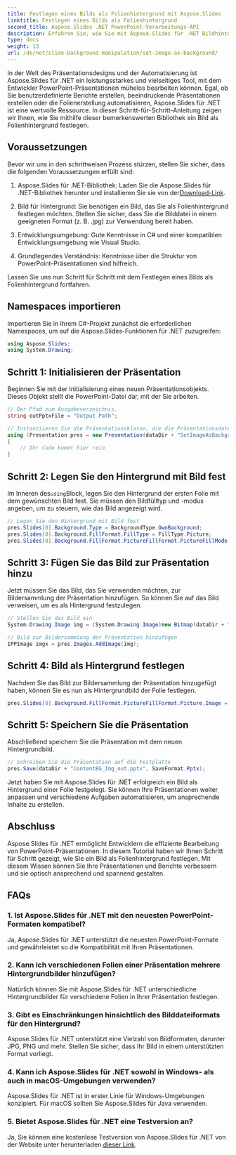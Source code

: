 ```yaml
---
title: Festlegen eines Bilds als Folienhintergrund mit Aspose.Slides
linktitle: Festlegen eines Bilds als Folienhintergrund
second_title: Aspose.Slides .NET PowerPoint-Verarbeitungs-API
description: Erfahren Sie, wie Sie mit Aspose.Slides für .NET Bildhintergründe in PowerPoint festlegen. Verbessern Sie Ihre Präsentationen mit Leichtigkeit.
type: docs
weight: 13
url: /de/net/slide-background-manipulation/set-image-as-background/
---
```


In der Welt des Präsentationsdesigns und der Automatisierung ist Aspose.Slides für .NET ein leistungsstarkes und vielseitiges Tool, mit dem Entwickler PowerPoint-Präsentationen mühelos bearbeiten können. Egal, ob Sie benutzerdefinierte Berichte erstellen, beeindruckende Präsentationen erstellen oder die Folienerstellung automatisieren, Aspose.Slides für .NET ist eine wertvolle Ressource. In dieser Schritt-für-Schritt-Anleitung zeigen wir Ihnen, wie Sie mithilfe dieser bemerkenswerten Bibliothek ein Bild als Folienhintergrund festlegen.

## Voraussetzungen

Bevor wir uns in den schrittweisen Prozess stürzen, stellen Sie sicher, dass die folgenden Voraussetzungen erfüllt sind:

1.  Aspose.Slides für .NET-Bibliothek: Laden Sie die Aspose.Slides für .NET-Bibliothek herunter und installieren Sie sie von der[Download-Link](https://releases.aspose.com/slides/net/).

2. Bild für Hintergrund: Sie benötigen ein Bild, das Sie als Folienhintergrund festlegen möchten. Stellen Sie sicher, dass Sie die Bilddatei in einem geeigneten Format (z. B. .jpg) zur Verwendung bereit haben.

3. Entwicklungsumgebung: Gute Kenntnisse in C# und einer kompatiblen Entwicklungsumgebung wie Visual Studio.

4. Grundlegendes Verständnis: Kenntnisse über die Struktur von PowerPoint-Präsentationen sind hilfreich.

Lassen Sie uns nun Schritt für Schritt mit dem Festlegen eines Bilds als Folienhintergrund fortfahren.

## Namespaces importieren

Importieren Sie in Ihrem C#-Projekt zunächst die erforderlichen Namespaces, um auf die Aspose.Slides-Funktionen für .NET zuzugreifen:

```csharp
using Aspose.Slides;
using System.Drawing;
```

## Schritt 1: Initialisieren der Präsentation

Beginnen Sie mit der Initialisierung eines neuen Präsentationsobjekts. Dieses Objekt stellt die PowerPoint-Datei dar, mit der Sie arbeiten.

```csharp
// Der Pfad zum Ausgabeverzeichnis.
string outPptxFile = "Output Path";

// Instanziieren Sie die Präsentationsklasse, die die Präsentationsdatei darstellt
using (Presentation pres = new Presentation(dataDir + "SetImageAsBackground.pptx"))
{
    // Ihr Code kommt hier rein
}
```

## Schritt 2: Legen Sie den Hintergrund mit Bild fest

 Im Inneren des`using`Block, legen Sie den Hintergrund der ersten Folie mit dem gewünschten Bild fest. Sie müssen den Bildfülltyp und -modus angeben, um zu steuern, wie das Bild angezeigt wird.

```csharp
// Legen Sie den Hintergrund mit Bild fest
pres.Slides[0].Background.Type = BackgroundType.OwnBackground;
pres.Slides[0].Background.FillFormat.FillType = FillType.Picture;
pres.Slides[0].Background.FillFormat.PictureFillFormat.PictureFillMode = PictureFillMode.Stretch;
```

## Schritt 3: Fügen Sie das Bild zur Präsentation hinzu

Jetzt müssen Sie das Bild, das Sie verwenden möchten, zur Bildersammlung der Präsentation hinzufügen. So können Sie auf das Bild verweisen, um es als Hintergrund festzulegen.

```csharp
// Stellen Sie das Bild ein
System.Drawing.Image img = (System.Drawing.Image)new Bitmap(dataDir + "Tulips.jpg");

// Bild zur Bildersammlung der Präsentation hinzufügen
IPPImage imgx = pres.Images.AddImage(img);
```

## Schritt 4: Bild als Hintergrund festlegen

Nachdem Sie das Bild zur Bildersammlung der Präsentation hinzugefügt haben, können Sie es nun als Hintergrundbild der Folie festlegen.

```csharp
pres.Slides[0].Background.FillFormat.PictureFillFormat.Picture.Image = imgx;
```

## Schritt 5: Speichern Sie die Präsentation

Abschließend speichern Sie die Präsentation mit dem neuen Hintergrundbild.

```csharp
// Schreiben Sie die Präsentation auf die Festplatte
pres.Save(dataDir + "ContentBG_Img_out.pptx", SaveFormat.Pptx);
```

Jetzt haben Sie mit Aspose.Slides für .NET erfolgreich ein Bild als Hintergrund einer Folie festgelegt. Sie können Ihre Präsentationen weiter anpassen und verschiedene Aufgaben automatisieren, um ansprechende Inhalte zu erstellen.

## Abschluss

Aspose.Slides für .NET ermöglicht Entwicklern die effiziente Bearbeitung von PowerPoint-Präsentationen. In diesem Tutorial haben wir Ihnen Schritt für Schritt gezeigt, wie Sie ein Bild als Folienhintergrund festlegen. Mit diesem Wissen können Sie Ihre Präsentationen und Berichte verbessern und sie optisch ansprechend und spannend gestalten.

## FAQs

### 1. Ist Aspose.Slides für .NET mit den neuesten PowerPoint-Formaten kompatibel?

Ja, Aspose.Slides für .NET unterstützt die neuesten PowerPoint-Formate und gewährleistet so die Kompatibilität mit Ihren Präsentationen.

### 2. Kann ich verschiedenen Folien einer Präsentation mehrere Hintergrundbilder hinzufügen?

Natürlich können Sie mit Aspose.Slides für .NET unterschiedliche Hintergrundbilder für verschiedene Folien in Ihrer Präsentation festlegen.

### 3. Gibt es Einschränkungen hinsichtlich des Bilddateiformats für den Hintergrund?

Aspose.Slides für .NET unterstützt eine Vielzahl von Bildformaten, darunter JPG, PNG und mehr. Stellen Sie sicher, dass Ihr Bild in einem unterstützten Format vorliegt.

### 4. Kann ich Aspose.Slides für .NET sowohl in Windows- als auch in macOS-Umgebungen verwenden?

Aspose.Slides für .NET ist in erster Linie für Windows-Umgebungen konzipiert. Für macOS sollten Sie Aspose.Slides für Java verwenden.

### 5. Bietet Aspose.Slides für .NET eine Testversion an?

 Ja, Sie können eine kostenlose Testversion von Aspose.Slides für .NET von der Website unter herunterladen.[dieser Link](https://releases.aspose.com/).